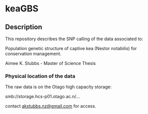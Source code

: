 # keaGBS

## Description

This repository describes the SNP calling of the data associated to:

Population genetic structure of captive kea (Nestor notabilis) for conservation management.

Aimee K. Stubbs - Master of Science Thesis

### Physical location of the data

The raw data is on the Otago high capacity storage:

smb://storage.hcs-p01.otago.ac.n/...

contact akstubbs.nz@gmail.com for access.
